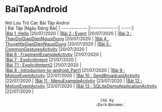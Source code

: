 # BaiTapAndroid
Nơi Lưu Trữ Các Bài Tập Androi </br>
|    Bài Tập                                                                                                   |Ngày Đăng Bài|
| ------------- |:-------------:| -----:|     
|[Bài 1 :Hello](https://github.com/Vanngoc98/Hello)                                                            |20/07/2020   |
|[Bài 2 : Event](https://github.com/Vanngoc98/BaiTap-Su-ly-su-kien)                                            |20/07/2020   |
|[Bài 3 : ThayDoiGiaoDienNguoiDung](https://github.com/Vanngoc98/ThayDoiGiaoDienNguoiDung)                     |20/07/2020   |
|[Bài 4 : ThuyetKeGiaoDienNguoiDung](https://github.com/Vanngoc98/BaiTap-Thiet-ke-giao-dien-nguoi-dung)        |20/07/2020   |
|[Bài 5 : CommonGesturesActivity](https://github.com/Vanngoc98/CommonGesturesActivity)                         |20/07/2020   |   
|[Bài 6 : FragmentExampleActivtiy](https://github.com/Vanngoc98/FragmentExampleActivtiy)                       |21/07/2020   |     
|[Bài 7 : Explicitlmtent](https://github.com/Vanngoc98/Explicitlmtent)                                         |21/07/2020   |     
|[Bài 7.1 : Explicitlmtent2](https://github.com/Vanngoc98/ImplicitIntentActivity)                              |21/07/2020   |     
|[Bài 8 : introduction-to-android_Part1](https://github.com/Vanngoc98/introduction-to-android_Part1)           |21/07/2020   |                                                     |[Bài 9 : MotionEventActvity](https://github.com/Vanngoc98/MotionEventActvity)                                 |22/07/2020   |
|[Bài 10 : SendBroadcastActivity](https://github.com/Vanngoc98/SendBroadcastActivity)                          |22/07/2020   |
|[Bài 11 : MenuExampleActivity](https://github.com/Vanngoc98/MenuExampleActivity)                              |23/07/2020   |
|[Bài 12 : MotionEventActvity](https://github.com/Vanngoc98/MotionEventActvity/tree/master)                    |23/07/2020   |
|[Bài 13 : SQLiteDemoApplicationActivity](https://github.com/Vanngoc98/SQLiteDemoApplicationActivity)          |22/07/2020   |

                                                                                                                   
                                               Chữ Ký
                                             ๖ۣۜDark๖ۣۜNoname๖ۣۜ 
